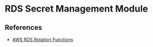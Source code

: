 # RDS Secret Management Module

## References

- [AWS RDS Rotation Functions](https://github.com/aws-samples/aws-secrets-manager-rotation-lambdas)
